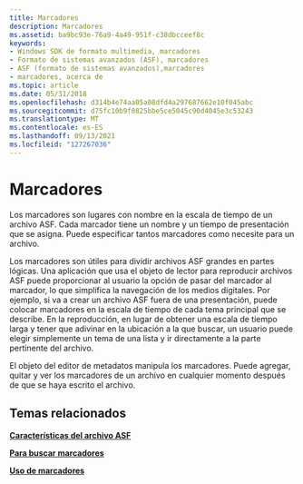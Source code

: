 ```yaml
---
title: Marcadores
description: Marcadores
ms.assetid: ba9bc93e-76a9-4a49-951f-c38dbcceef8c
keywords:
- Windows SDK de formato multimedia, marcadores
- Formato de sistemas avanzados (ASF), marcadores
- ASF (formato de sistemas avanzados),marcadores
- marcadores, acerca de
ms.topic: article
ms.date: 05/31/2018
ms.openlocfilehash: d314b4e74aa05a08dfd4a297687662e10f045abc
ms.sourcegitcommit: d75fc10b9f0825bbe5ce5045c90d4045e3c53243
ms.translationtype: MT
ms.contentlocale: es-ES
ms.lasthandoff: 09/13/2021
ms.locfileid: "127267036"
---
```

# <a name="markers"></a>Marcadores

Los marcadores son lugares con nombre en la escala de tiempo de un archivo ASF. Cada marcador tiene un nombre y un tiempo de presentación que se asigna. Puede especificar tantos marcadores como necesite para un archivo.

Los marcadores son útiles para dividir archivos ASF grandes en partes lógicas. Una aplicación que usa el objeto de lector para reproducir archivos ASF puede proporcionar al usuario la opción de pasar del marcador al marcador, lo que simplifica la navegación de los medios digitales. Por ejemplo, si va a crear un archivo ASF fuera de una presentación, puede colocar marcadores en la escala de tiempo de cada tema principal que se describe. En la reproducción, en lugar de obtener una escala de tiempo larga y tener que adivinar en la ubicación a la que buscar, un usuario puede elegir simplemente un tema de una lista y ir directamente a la parte pertinente del archivo.

El objeto del editor de metadatos manipula los marcadores. Puede agregar, quitar y ver los marcadores de un archivo en cualquier momento después de que se haya escrito el archivo.

## <a name="related-topics"></a>Temas relacionados

<dl> <dt>

[**Características del archivo ASF**](asf-file-features.md)
</dt> <dt>

[**Para buscar marcadores**](to-seek-to-markers.md)
</dt> <dt>

[**Uso de marcadores**](using-markers.md)
</dt> </dl>

 

 




